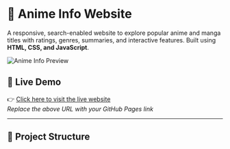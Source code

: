# 🌟 Anime Info Website

A responsive, search-enabled website to explore popular anime and manga titles with ratings, genres, summaries, and interactive features. Built using **HTML, CSS, and JavaScript**.

![Anime Info Preview](https://4kwallpapers.com/images/walls/thumbs_3t/22577.png)

## 🔗 Live Demo

👉 [Click here to visit the live website](https://yourusername.github.io/repo-name/)  
*Replace the above URL with your GitHub Pages link*

---

## 📂 Project Structure

